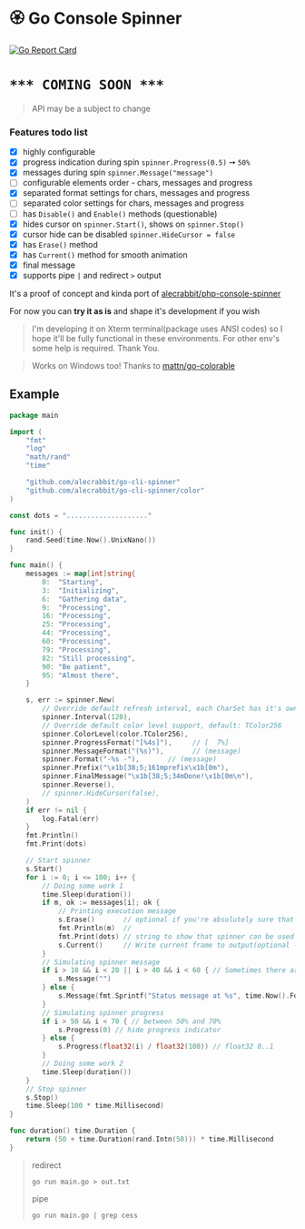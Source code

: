 # 🏵️  Go Console Spinner

[![Go Report Card](https://goreportcard.com/badge/github.com/alecrabbit/go-cli-spinner)](https://goreportcard.com/report/github.com/alecrabbit/go-cli-spinner)

# ```*** COMING SOON ***```
 
> API may be a subject to change


### Features todo list
- [x] highly configurable
- [x] progress indication during spin `spinner.Progress(0.5)` ➙ `50%`
- [x] messages during spin `spinner.Message("message")`
- [ ] configurable elements order - chars, messages and progress
- [x] separated format settings for chars, messages and progress
- [ ] separated color settings for chars, messages and progress
- [ ] has `Disable()` and `Enable()` methods (questionable)
- [x] hides cursor on `spinner.Start()`, shows on `spinner.Stop()`
- [x] cursor hide can be disabled `spinner.HideCursor = false` 
- [x] has `Erase()` method
- [x] has `Current()` method for smooth animation
- [x] final message
- [x] supports pipe `|` and redirect `>` output

It's a proof of concept and kinda port of [alecrabbit/php-console-spinner](https://github.com/alecrabbit/php-console-spinner)

For now you can **try it as is** and shape it's development if you wish

> I'm developing it on Xterm terminal(package uses ANSI codes) so I hope it'll be fully functional in these environments. For other env's some help is required. Thank You.

> Works on Windows too! Thanks to [mattn/go-colorable](https://github.com/mattn/go-colorable)

## Example

```go
package main

import (
    "fmt"
    "log"
    "math/rand"
    "time"

    "github.com/alecrabbit/go-cli-spinner"
    "github.com/alecrabbit/go-cli-spinner/color"
)

const dots = "...................."

func init() {
    rand.Seed(time.Now().UnixNano())
}

func main() {
    messages := map[int]string{
        0:  "Starting",
        3:  "Initializing",
        6:  "Gathering data",
        9:  "Processing",
        16: "Processing",
        25: "Processing",
        44: "Processing",
        60: "Processing",
        79: "Processing",
        82: "Still processing",
        90: "Be patient",
        95: "Almost there",
    }

    s, err := spinner.New(
        // Override default refresh interval, each CharSet has it's own recommended  refresh interval
        spinner.Interval(120),
        // Override default color level support, default: TColor256
        spinner.ColorLevel(color.TColor256),
        spinner.ProgressFormat("[%4s]"),     // [  7%]
        spinner.MessageFormat("(%s)"),       // (message)
        spinner.Format("-%s -"),       // (message)
        spinner.Prefix("\x1b[38;5;161mprefix\x1b[0m"),
        spinner.FinalMessage("\x1b[38;5;34mDone!\x1b[0m\n"),
        spinner.Reverse(),
        // spinner.HideCursor(false),
    )
    if err != nil {
        log.Fatal(err)
    }
    fmt.Println()
    fmt.Print(dots)

    // Start spinner
    s.Start()
    for i := 0; i <= 100; i++ {
        // Doing some work 1
        time.Sleep(duration())
        if m, ok := messages[i]; ok {
            // Printing execution message
            s.Erase()       // optional if you're absolutely sure that your messages are longer
            fmt.Println(m)  //
            fmt.Print(dots) // string to show that spinner can be used in inline mode
            s.Current()     // Write current frame to output(optional - for smooth animation)
        }
        // Simulating spinner message
        if i > 10 && i < 20 || i > 40 && i < 60 { // Sometimes there are no messages
            s.Message("")
        } else {
            s.Message(fmt.Sprintf("Status message at %s", time.Now().Format("15:04:05")))
        }
        // Simulating spinner progress
        if i > 50 && i < 70 { // between 50% and 70%
            s.Progress(0) // hide progress indicator
        } else {
            s.Progress(float32(i) / float32(100)) // float32 0..1
        }
        // Doing some work 2
        time.Sleep(duration())
    }
    // Stop spinner
    s.Stop()
    time.Sleep(100 * time.Millisecond)
}

func duration() time.Duration {
    return (50 + time.Duration(rand.Intn(50))) * time.Millisecond
}
``` 

> redirect 
> ```
> go run main.go > out.txt
> ```
> pipe 
> ```
> go run main.go | grep cess
> ```
